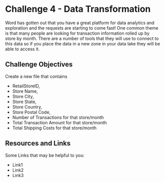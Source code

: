 # Challenge 4 - Data Transformation

Word has gotten out that you have a great platform for data analytics and exploration and the requests are starting to come fast! One common theme is that many people are looking for transaction information rolled up by store by month. There are a number of tools that they will use to connect to this data so if you place the data in a new zone in your data lake they will be able to access it. 

## Challenge Objectives

Create a new file that contains
* RetailStoreID, 
* Store Name, 
* Store City, 
* Store State, 
* Store Country, 
* Store Postal Code, 
* Number of Transactions for that store/month
* Total Transaction Amount for that store/month
* Total Shipping Costs for that store/month

## Resources and Links

Some Links that may be helpful to you: 
* Link1
* Link2
* Link3
